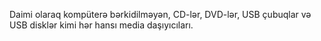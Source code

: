 Daimi olaraq kompüterə bərkidilməyən, CD-lər, DVD-lər, USB çubuqlar və USB disklər kimi hər hansı media daşıyıcıları.
